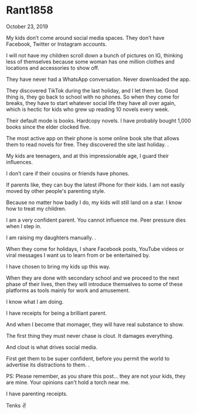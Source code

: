 # Rant1858



October 23, 2019

My kids don’t come around social media spaces. They don’t have Facebook, Twitter or Instagram accounts.

I will not have my children scroll down a bunch of pictures on IG, thinking less of themselves because some woman has one million clothes and locations and accessories to show off.

They have never had a WhatsApp conversation. Never downloaded the app.

They discovered TikTok during the last holiday, and I let them be. Good thing is, they go back to school with no phones. So when they come for breaks, they have to start whatever social life they have all over again, which is hectic for kids who grew up reading 10 novels every week.

Their default mode is books. Hardcopy novels. I have probably bought 1,000 books since the elder clocked five.

The most active app on their phone is some online book site that allows them to read novels for free. They discovered the site last holiday. 
.

My kids are teenagers, and at this impressionable age, I guard their influences.

I don’t care if their cousins or friends have phones. 

If parents like, they can buy the latest iPhone for their kids. I am not easily moved by other people's parenting style.

Because no matter how badly I do, my kids will still land on a star. I know how to treat my children.

I am a very confident parent. You cannot influence me. Peer pressure dies when I step in.

I am raising my daughters manually.
.

When they come for holidays, I share Facebook posts, YouTube videos or viral messages I want us to learn from or be entertained by.

I have chosen to bring my kids up this way.

When they are done with secondary school and we proceed to the next phase of their lives, then they will introduce themselves to some of these platforms as tools mainly for work and amusement. 

I know what I am doing.

I have receipts for being a brilliant parent.

And when I become that momager, they will have real substance to show.

The first thing they must never chase is clout. It damages everything.

And clout is what drives social media.

First get them to be super confident, before you permit the world to advertise its distractions to them.
.

PS: Please remember, as you share this post... they are not your kids, they are mine. Your opinions can't hold a torch near me.

I have parenting receipts. 

Tenks ✌